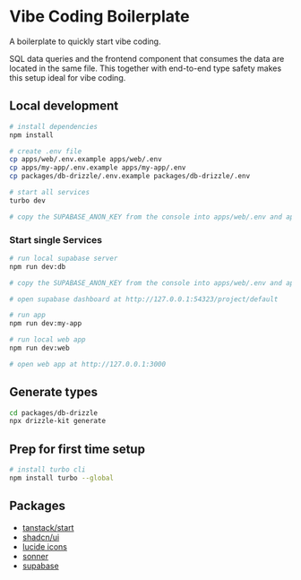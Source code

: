 # Vibe Coding Boilerplate

A boilerplate to quickly start vibe coding.

SQL data queries and the frontend component that consumes the data are located in the same file.
This together with end-to-end type safety makes this setup ideal for vibe coding.

## Local development

```bash
# install dependencies
npm install

# create .env file
cp apps/web/.env.example apps/web/.env
cp apps/my-app/.env.example apps/my-app/.env
cp packages/db-drizzle/.env.example packages/db-drizzle/.env

# start all services
turbo dev

# copy the SUPABASE_ANON_KEY from the console into apps/web/.env and apps/my-app/.env
```

### Start single Services

```bash
# run local supabase server
npm run dev:db

# copy the SUPABASE_ANON_KEY from the console into apps/web/.env and apps/my-app/.env

# open supabase dashboard at http://127.0.0.1:54323/project/default
```

```bash
# run app
npm run dev:my-app
```

```bash
# run local web app
npm run dev:web

# open web app at http://127.0.0.1:3000
```

## Generate types

```bash
cd packages/db-drizzle
npx drizzle-kit generate
```

## Prep for first time setup

```bash
# install turbo cli
npm install turbo --global
```

## Packages

- [tanstack/start](https://tanstack.com/start/latest)
- [shadcn/ui](https://ui.shadcn.com/docs/components)
- [lucide icons](https://lucide.dev)
- [sonner](https://sonner.emilkowal.ski/)
- [supabase](https://supabase.com)
